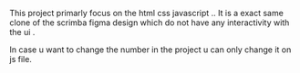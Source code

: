This project primarly focus on the html css javascript .. 
It is a exact same clone of the scrimba figma design which do not have any interactivity with the ui .

In case u want to change the number in the project u can only change it on js file.

